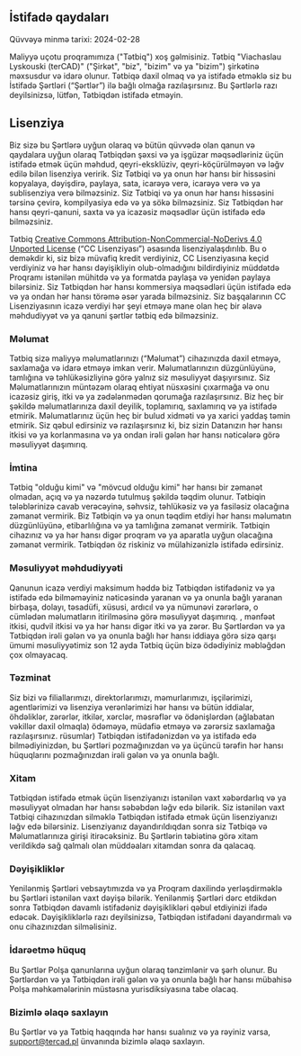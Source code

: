 ## İstifadə qaydaları

Qüvvəyə minmə tarixi: 2024-02-28

Maliyyə uçotu proqramımıza ("Tətbiq") xoş gəlmisiniz. Tətbiq "Viachaslau Lyskouski (terCAD)" 
("Şirkət", "biz", "bizim" və ya "bizim") şirkətinə məxsusdur və idarə olunur. Tətbiqə daxil olmaq və ya istifadə etməklə 
siz bu İstifadə Şərtləri (“Şərtlər”) ilə bağlı olmağa razılaşırsınız. Bu Şərtlərlə razı deyilsinizsə, lütfən, Tətbiqdən 
istifadə etməyin.

## Lisenziya

Biz sizə bu Şərtlərə uyğun olaraq və bütün qüvvədə olan qanun və qaydalara uyğun olaraq Tətbiqdən şəxsi və ya işgüzar 
məqsədləriniz üçün istifadə etmək üçün məhdud, qeyri-eksklüziv, qeyri-köçürülməyən və ləğv edilə bilən lisenziya veririk. 
Siz Tətbiqi və ya onun hər hansı bir hissəsini kopyalaya, dəyişdirə, paylaya, sata, icarəyə verə, icarəyə verə və ya 
sublisenziya verə bilməzsiniz. Siz Tətbiqi və ya onun hər hansı hissəsini tərsinə çevirə, kompilyasiya edə və ya sökə 
bilməzsiniz. Siz Tətbiqdən hər hansı qeyri-qanuni, saxta və ya icazəsiz məqsədlər üçün istifadə edə bilməzsiniz.

Tətbiq [Creative Commons Attribution-NonCommercial-NoDerivs 4.0 Unported License](https://creativecommons.org/licenses/by-nc-nd/4.0/deed.en) 
(“CC Lisenziyası”) əsasında lisenziyalaşdırılıb. Bu o deməkdir ki, siz bizə müvafiq kredit verdiyiniz, CC Lisenziyasına 
keçid verdiyiniz və hər hansı dəyişikliyin olub-olmadığını bildirdiyiniz müddətdə Proqramı istənilən mühitdə və ya formatda 
paylaşa və yenidən paylaya bilərsiniz. Siz Tətbiqdən hər hansı kommersiya məqsədləri üçün istifadə edə və ya ondan hər 
hansı törəmə əsər yarada bilməzsiniz. Siz başqalarının CC Lisenziyasının icazə verdiyi hər şeyi etməyə mane olan heç bir 
əlavə məhdudiyyət və ya qanuni şərtlər tətbiq edə bilməzsiniz.

### Məlumat

Tətbiq sizə maliyyə məlumatlarınızı (“Məlumat”) cihazınızda daxil etməyə, saxlamağa və idarə etməyə imkan verir. 
Məlumatlarınızın düzgünlüyünə, tamlığına və təhlükəsizliyinə görə yalnız siz məsuliyyət daşıyırsınız. Siz Məlumatlarınızın 
müntəzəm olaraq ehtiyat nüsxəsini çıxarmağa və onu icazəsiz giriş, itki və ya zədələnmədən qorumağa razılaşırsınız. Biz heç 
bir şəkildə məlumatlarınıza daxil deyilik, toplamırıq, saxlamırıq və ya istifadə etmirik. Məlumatlarınız üçün heç bir 
bulud xidməti və ya xarici yaddaş təmin etmirik. Siz qəbul edirsiniz və razılaşırsınız ki, biz sizin Datanızın hər hansı 
itkisi və ya korlanmasına və ya ondan irəli gələn hər hansı nəticələrə görə məsuliyyət daşımırıq.

### İmtina

Tətbiq "olduğu kimi" və "mövcud olduğu kimi" hər hansı bir zəmanət olmadan, açıq və ya nəzərdə tutulmuş şəkildə təqdim 
olunur. Tətbiqin tələblərinizə cavab verəcəyinə, səhvsiz, təhlükəsiz və ya fasiləsiz olacağına zəmanət vermirik. Biz 
Tətbiqin və ya onun təqdim etdiyi hər hansı məlumatın düzgünlüyünə, etibarlılığına və ya tamlığına zəmanət vermirik. 
Tətbiqin cihazınız və ya hər hansı digər proqram və ya aparatla uyğun olacağına zəmanət vermirik. Tətbiqdən öz riskiniz 
və mülahizənizlə istifadə edirsiniz.

### Məsuliyyət məhdudiyyəti

Qanunun icazə verdiyi maksimum həddə biz Tətbiqdən istifadəniz və ya istifadə edə bilməməyiniz nəticəsində yaranan və ya 
onunla bağlı yaranan birbaşa, dolayı, təsadüfi, xüsusi, ardıcıl və ya nümunəvi zərərlərə, o cümlədən məlumatların 
itirilməsinə görə məsuliyyət daşımırıq. , mənfəət itkisi, qudvil itkisi və ya hər hansı digər itki və ya zərər. Bu 
Şərtlərdən və ya Tətbiqdən irəli gələn və ya onunla bağlı hər hansı iddiaya görə sizə qarşı ümumi məsuliyyətimiz son 
12 ayda Tətbiq üçün bizə ödədiyiniz məbləğdən çox olmayacaq.

### Təzminat

Siz bizi və filiallarımızı, direktorlarımızı, məmurlarımızı, işçilərimizi, agentlərimizi və lisenziya verənlərimizi hər 
hansı və bütün iddialar, öhdəliklər, zərərlər, itkilər, xərclər, məsrəflər və ödənişlərdən (ağlabatan vəkillər daxil olmaqla) 
ödəməyə, müdafiə etməyə və zərərsiz saxlamağa razılaşırsınız. rüsumlar) Tətbiqdən istifadənizdən və ya istifadə edə 
bilmədiyinizdən, bu Şərtləri pozmağınızdan və ya üçüncü tərəfin hər hansı hüquqlarını pozmağınızdan irəli gələn və ya 
onunla bağlı.

### Xitam

Tətbiqdən istifadə etmək üçün lisenziyanızı istənilən vaxt xəbərdarlıq və ya məsuliyyət olmadan hər hansı səbəbdən ləğv edə 
bilərik. Siz istənilən vaxt Tətbiqi cihazınızdan silməklə Tətbiqdən istifadə etmək üçün lisenziyanızı ləğv edə bilərsiniz. 
Lisenziyanız dayandırıldıqdan sonra siz Tətbiqə və Məlumatlarınıza girişi itirəcəksiniz. Bu Şərtlərin təbiətinə görə xitam 
verildikdə sağ qalmalı olan müddəaları xitamdan sonra da qalacaq.

### Dəyişikliklər

Yenilənmiş Şərtləri vebsaytımızda və ya Proqram daxilində yerləşdirməklə bu Şərtləri istənilən vaxt dəyişə bilərik. 
Yenilənmiş Şərtləri dərc etdikdən sonra Tətbiqdən davamlı istifadəniz dəyişiklikləri qəbul etdiyinizi ifadə edəcək. 
Dəyişikliklərlə razı deyilsinizsə, Tətbiqdən istifadəni dayandırmalı və onu cihazınızdan silməlisiniz.

### İdarəetmə hüquq

Bu Şərtlər Polşa qanunlarına uyğun olaraq tənzimlənir və şərh olunur. Bu Şərtlərdən və ya Tətbiqdən irəli gələn və ya onunla 
bağlı hər hansı mübahisə Polşa məhkəmələrinin müstəsna yurisdiksiyasına tabe olacaq.

### Bizimlə əlaqə saxlayın

Bu Şərtlər və ya Tətbiq haqqında hər hansı sualınız və ya rəyiniz varsa, support@tercad.pl ünvanında bizimlə əlaqə saxlayın.
